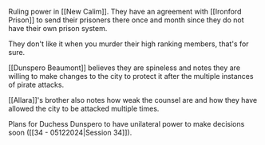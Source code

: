 Ruling power in [[New Calim]]. They have an agreement with [[Ironford Prison]] to send their prisoners there once and month since they do not have their own prison system. 

They don't like it when you murder their high ranking members, that's for sure.

[[Dunspero Beaumont]] believes they are spineless and notes they are willing to make changes to the city to protect it after the multiple instances of pirate attacks. 

[[Allara]]'s brother also notes how weak the counsel are and how they have allowed the city to be attacked multiple times.

Plans for Duchess Dunspero to have unilateral power to make decisions soon ([[34 - 05122024|Session 34]]).